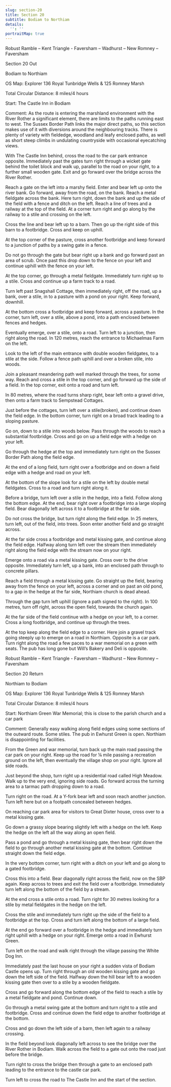 ```yaml
---
slug: section-20
title: Section 20
subtitle: Bodiam to Northiam
details:
  '': ''
portraitMap: true
---
```

Robust Ramble – Kent Triangle - Faversham – Wadhurst – New Romney – Faversham

Section 20 Out

Bodiam to Northiam

OS Map: Explorer 136 Royal Tunbridge Wells & 125 Romney Marsh

Total Circular Distance: 8 miles/4 hours

Start: The Castle Inn in Bodiam

Comment: As the route is entering the marshland environment with the River Rother a significant element, there are limits to the paths running east to west. The Sussex Border Path links the major direct paths, so this section makes use of it with diversions around the neighbouring tracks. There is plenty of variety with fieldedge, woodland and leafy enclosed paths, as well as short steep climbs in undulating countryside with occasional eyecatching views.

With The Castle Inn behind, cross the road to the car park entrance opposite. Immediately past the gates turn right through a wicket gate behind the toilet block and walk up, parallel to the road on your right, to a further small wooden gate. Exit and go forward over the bridge across the River Rother.

Reach a gate on the left into a marshy field. Enter and bear left up onto the river bank. Go forward, away from the road, on the bank. Reach a metal fieldgate across the bank. Here turn right, down the bank and up the side of the field with a fence and ditch on the left. Reach a line of trees and a railway at the top of the field. At a corner turn right and go along by the railway to a stile and crossing on the left.

Cross the line and bear left up to a barn. Then go up the right side of this barn to a footbridge. Cross and keep on uphill.

At the top corner of the pasture, cross another footbridge and keep forward to a junction of paths by a swing gate in a fence.

Do not go through the gate but bear right up a bank and go forward past an area of scrub. Once past this drop down to the fence on your left and continue uphill with the fence on your left.

At the top corner, go through a metal fieldgate. Immediately turn right up to a stile. Cross and continue up a farm track to a road.

Turn left past Snagshall Cottage, then immediately right, off the road, up a bank, over a stile, in to a pasture with a pond on your right. Keep forward, downhill.

At the bottom cross a footbridge and keep forward, across a pasture. In the corner, turn left, over a stile, above a pond, into a path enclosed between fences and hedges.

Eventually emerge, over a stile, onto a road. Turn left to a junction, then right along the road. In 120 metres, reach the entrance to Michaelmas Farm on the left.

Look to the left of the main entrance with double wooden fieldgates, to a stile at the side. Follow a fence path uphill and over a broken stile, into woods.

Join a pleasant meandering path well marked through the trees, for some way. Reach and cross a stile in the top corner, and go forward up the side of a field. In the top corner, exit onto a road and turn left.

In 80 metres, where the road turns sharp right, bear left onto a gravel drive, then onto a farm track to Sempstead Cottages.

Just before the cottages, turn left over a stile(broken), and continue down the field edge. In the bottom corner, turn right on a broad track leading to a sloping pasture.

Go on, down to a stile into woods below. Pass through the woods to reach a substantial footbridge. Cross and go on up a field edge with a hedge on your left.

Go through the hedge at the top and immediately turn right on the Sussex Border Path along the field edge.

At the end of a long field, turn right over a footbridge and on down a field edge with a hedge and road on your left.  

At the bottom of the slope look for a stile on the left by double metal fieldgates. Cross to a road and turn right along it.

Before a bridge, turn left over a stile in the hedge, into a field. Follow along the bottom edge. At the end, bear right over a footbridge into a large sloping field. Bear diagonally left across it to a footbridge at the far side.

Do not cross the bridge, but turn right along the field edge. In 25 meters, turn left, out of the field, into trees. Soon enter another field and go straight across.

At the far side cross a footbridge and metal kissing gate, and continue along the field edge. Halfway along turn left over the stream then immediately right along the field edge with the stream now on your right.

Emerge onto a road via a metal kissing gate. Cross over to the drive opposite. Immediately turn left, up a bank, into an enclosed path through to concrete pillars.

Reach a field through a metal kissing gate. Go straight up the field, bearing away from the fence on your left, across a corner and on past an old pond, to a gap in the hedge at the far side, Northiam church is dead ahead.

Through the gap turn left uphill (ignore a path signed to the right). In 100 metres, turn off right, across the open field, towards the church again.

At the far side of the field continue with a hedge on your left, to a corner. Cross a long footbridge, and continue up through the trees.

At the top keep along the field edge to a corner. Here join a gravel track going steeply up to emerge on a road in Northiam. Opposite is a car park. Turn right along the road a few paces to a war memorial on a green with seats. The pub has long gone but Will’s Bakery and Deli is opposite.

Robust Ramble – Kent Triangle - Faversham – Wadhurst – New Romney – Faversham

Section 20 Return

Northiam to Bodiam

OS Map: Explorer 136 Royal Tunbridge Wells & 125 Romney Marsh

Total Circular Distance: 8 miles/4 hours

Start: Northiam Green War Memorial; this is close to the parish church and a car park

Comment: Generally easy walking along field edges using some sections of the outward route. Some stiles. The pub in Ewhurst Green is open. Northiam is disappointing for facilities.

From the Green and war memorial, turn back up the main road passing the car park on your right. Keep up the road for ¼ mile passing a recreation ground on the left, then eventually the village shop on your right. Ignore all side roads.

Just beyond the shop, turn right up a residential road called High Meadow. Walk up to the very end, ignoring side roads. Go forward across the turning area to a tarmac path dropping down to a road.

Turn right on the road. At a Y-fork bear left and soon reach another junction. Turn left here but on a footpath concealed between hedges.

On reaching car park area for visitors to Great Dixter house, cross over to a metal kissing gate.

Go down a grassy slope bearing slightly left with a hedge on the left. Keep the hedge on the left all the way along an open field.

Pass a pond and go through a metal kissing gate, then bear right down the field to go through another metal kissing gate at the bottom. Continue straight down the field edge.

In the very bottom corner, turn right with a ditch on your left and go along to a gated footbridge.

Cross this into a field. Bear diagonally right across the field, now on the SBP again. Keep across to trees and exit the field over a footbridge. Immediately turn left along the bottom of the field by a stream.

At the end cross a stile onto a road. Turn right for 30 metres looking for a stile by metal fieldgates in the hedge on the left.

Cross the stile and immediately turn right up the side of the field to a footbridge at the top. Cross and turn left along the bottom of a large field.

At the end go forward over a footbridge in the hedge and immediately turn right uphill with a hedge on your right. Emerge onto a road in Ewhurst Green.

Turn left on the road and walk right through the village passing the White Dog Inn.

Immediately past the last house on your right a sudden vista of Bodiam Castle opens up. Turn right through an old wooden kissing gate and go down the left side of the field. Halfway down the hill bear left to a wooden kissing gate then over to a stile by a wooden fieldgate.

Cross and go forward along the bottom edge of the field to reach a stile by a metal fieldgate and pond. Continue down.

Go through a metal swing gate at the bottom and turn right to a stile and footbridge. Cross and continue down the field edge to another footbridge at the bottom.

Cross and go down the left side of a barn, then left again to a railway crossing.

In the field beyond look diagonally left across to see the bridge over the River Rother in Bodiam. Walk across the field to a gate out onto the road just before the bridge.

Turn right to cross the bridge then through a gate to an enclosed path leading to the entrance to the castle car park.

Turn left to cross the road to The Castle Inn and the start of the section.
